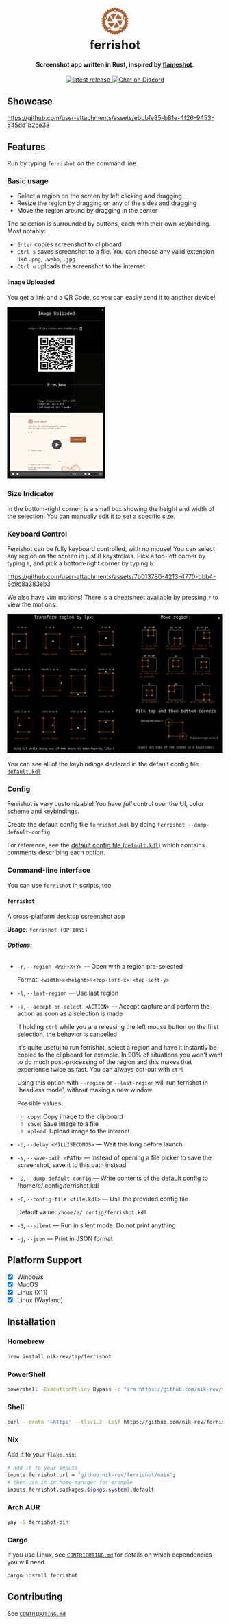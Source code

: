 <div align="center">
  <p>
    <h1>
      <a href="https://github.com/nik-rev/ferrishot">
        <img height="64px" width="64px" src="assets/icons/Ferrishot.svg" />
      </a>
      <br />
      ferrishot
    </h1>
    <h4>Screenshot app written in Rust, inspired by <a href="https://github.com/flameshot-org/flameshot">flameshot<a />.</h4>
  </p>
  <p align="center">
    <a href="https://github.com/nik-rev/ferrishot/releases">
      <img src="https://img.shields.io/github/release/nik-rev/ferrishot.svg" alt="latest release" />
    </a>
    <a href="https://discord.gg/hvaNHymCVy">
      <img src="https://img.shields.io/discord/1366137972763787354?logo=discord&logoColor=white" alt="Chat on Discord">
    </a>
  </p>
</div>

## Showcase

<https://github.com/user-attachments/assets/ebbbfe85-b81e-4f26-9453-545dd1b2ce38>

## Features

Run by typing `ferrishot` on the command line.

### Basic usage

- Select a region on the screen by left clicking and dragging.
- Resize the region by dragging on any of the sides and dragging
- Move the region around by dragging in the center

The selection is surrounded by buttons, each with their own keybinding. Most notably:

- `Enter` copies screenshot to clipboard
- `Ctrl s` saves screenshot to a file. You can choose any valid extension like `.png`, `.webp`, `.jpg`
- `Ctrl u` uploads the screenshot to the internet

#### Image Uploaded

You get a link and a QR Code, so you can easily send it to another device!

<img height="400px" src="assets/image_uploaded_online.webp" />

### Size Indicator

In the bottom-right corner, is a small box showing the height and width of the selection.
You can manually edit it to set a specific size.

### Keyboard Control

Ferrishot can be fully keyboard controlled, with no mouse! You can select any region on the screen in just
8 keystrokes. Pick a top-left corner by typing `t`, and pick a bottom-right corner by typing `b`:

<https://github.com/user-attachments/assets/7b013780-4213-4770-bbb4-6c9c8a383eb3>

We also have vim motions! There is a cheatsheet available by pressing `?` to view the motions:

![cheatsheet](./assets/cheatsheet.webp)

You can see all of the keybindings declared in the default config file [`default.kdl`](./default.kdl)

### Config

Ferrishot is very customizable! You have _full_ control over the UI, color scheme and keybindings.

Create the default config file `ferrishot.kdl` by doing `ferrishot --dump-default-config`.

For reference, see the [default config file (`default.kdl`)](./default.kdl) which contains comments describing each option.

### Command-line interface

You can use `ferrishot` in scripts, too

#### `ferrishot`

A cross-platform desktop screenshot app

**Usage:** `ferrishot [OPTIONS]`

###### **Options:**

- `-r`, `--region <WxH+X+Y>` — Open with a region pre-selected

  Format: `<width>x<height>+<top-left-x>+<top-left-y>`

- `-l`, `--last-region` — Use last region
- `-a`, `--accept-on-select <ACTION>` — Accept capture and perform the action as soon as a selection is made

  If holding `ctrl` while you are releasing the left mouse button on the first selection,
  the behavior is cancelled

  It's quite useful to run ferrishot, select a region and have it instantly be copied to the
  clipboard for example. In 90% of situations you won't want to do much post-processing of
  the region and this makes that experience twice as fast. You can always opt-out with `ctrl`

  Using this option with `--region` or `--last-region` will run ferrishot in 'headless mode',
  without making a new window.

  Possible values:

  - `copy`:
    Copy image to the clipboard
  - `save`:
    Save image to a file
  - `upload`:
    Upload image to the internet

- `-d`, `--delay <MILLISECONDS>` — Wait this long before launch
- `-s`, `--save-path <PATH>` — Instead of opening a file picker to save the screenshot, save it to this path instead
- `-D`, `--dump-default-config` — Write contents of the default config to /home/e/.config/ferrishot.kdl
- `-C`, `--config-file <file.kdl>` — Use the provided config file

  Default value: `/home/e/.config/ferrishot.kdl`

- `-S`, `--silent` — Run in silent mode. Do not print anything
- `-j`, `--json` — Print in JSON format

## Platform Support

- [x] Windows
- [x] MacOS
- [x] Linux (X11)
- [x] Linux (Wayland)

## Installation

### Homebrew

```sh
brew install nik-rev/tap/ferrishot
```

### PowerShell

```sh
powershell -ExecutionPolicy Bypass -c "irm https://github.com/nik-rev/ferrishot/releases/latest/download/ferrishot-installer.ps1 | iex"
```

### Shell

```sh
curl --proto '=https' --tlsv1.2 -LsSf https://github.com/nik-rev/ferrishot/releases/latest/download/ferrishot-installer.sh | sh
```

### Nix

Add it to your `flake.nix`:

```nix
# add it to your inputs
inputs.ferrishot.url = "github:nik-rev/ferrishot/main";
# then use it in home-manager for example
inputs.ferrishot.packages.${pkgs.system}.default
```

### Arch AUR

```sh
yay -S ferrishot-bin
```

### Cargo

If you use Linux, see [`CONTRIBUTING.md`](./CONTRIBUTING.md) for details on which dependencies you will need.

```sh
cargo install ferrishot
```

## Contributing

See [`CONTRIBUTING.md`](./CONTRIBUTING.md)
